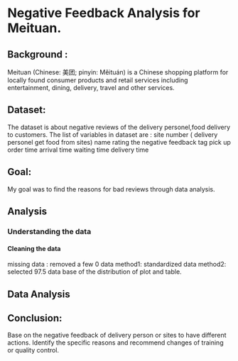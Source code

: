 # Negative Feedback Analysis for Meituan.
 
## Background : 
Meituan (Chinese: 美团; pinyin: Mĕituán) is a Chinese shopping platform for locally found consumer products and retail services including entertainment, dining, delivery, travel and other services.
## Dataset: 
The dataset is about negative reviews of the delivery personel,food delivery to customers.
The list of variables in dataset are :
site number ( delivery personel get food from sites)
name
rating
the negative feedback tag
pick up order time 
arrival time 
waiting time
delivery time

## Goal: 
My goal was to find the reasons for bad reviews through data analysis.

## Analysis
### Understanding the data
#### Cleaning the data 
missing data : removed a few 0 data
method1: standardized data 
method2: selected 97.5 data base of the distribution of plot and table.
### 
## Data Analysis 

## Conclusion: 
Base on the negative feedback of delivery person or sites to have different actions.
Identify the specific reasons and recommend changes of training or quality control. 





